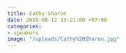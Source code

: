 ```yaml
---
title: Cathy Sharon
date: 2019-08-12 13:21:00 +07:00
categories:
- speakers
image: "/uploads/Cathy%20Sharon.jpg"
---
```


